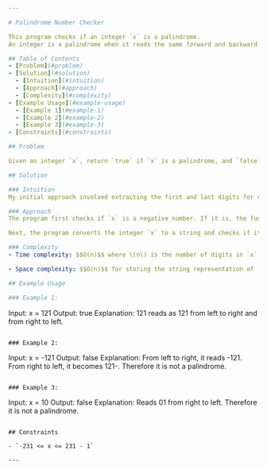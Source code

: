 ```yaml
---

# Palindrome Number Checker

This program checks if an integer `x` is a palindrome.
An integer is a palindrome when it reads the same forward and backward.

## Table of Contents
- [Problem](#problem)
- [Solution](#solution)
  - [Intuition](#intuition)
  - [Approach](#approach)
  - [Complexity](#complexity)
- [Example Usage](#example-usage)
  - [Example 1](#example-1)
  - [Example 2](#example-2)
  - [Example 3](#example-3)
- [Constraints](#constraints)

## Problem

Given an integer `x`, return `true` if `x` is a palindrome, and `false` otherwise.

## Solution

### Intuition
My initial approach involved extracting the first and last digits for comparison. However, I later found that this method did not cover all cases. I then switched to converting the integer to a string, which proved to be effective.

### Approach
The program first checks if `x` is a negative number. If it is, the function returns `false` since negative numbers cannot be palindromes.

Next, the program converts the integer `x` to a string and checks if it reads the same from left to right and from right to left.

### Complexity
- Time complexity: $$O(n)$$ where \(n\) is the number of digits in `x`.

- Space complexity: $$O(n)$$ for storing the string representation of `x`.

## Example Usage

### Example 1:

```
Input: x = 121
Output: true
Explanation: 121 reads as 121 from left to right and from right to left.
```

### Example 2:

```
Input: x = -121
Output: false
Explanation: From left to right, it reads -121. From right to left, it becomes 121-. Therefore it is not a palindrome.
```

### Example 3:

```
Input: x = 10
Output: false
Explanation: Reads 01 from right to left. Therefore it is not a palindrome.
```

## Constraints

- `-231 <= x <= 231 - 1`

---
```


